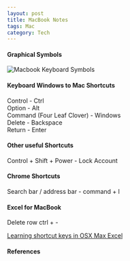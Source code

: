 ```yaml
---
layout: post
title: MacBook Notes
tags: Mac
category: Tech
---
```


#### Graphical Symbols

<img class="img-responsive" alt="Macbook Keyboard Symbols" src="{{ site.url }}/assets/images/mac-keyboard-symbols.jpg">

#### Keyboard Windows to Mac Shortcuts ####

Control - Ctrl  
Option - Alt  
Command (Four Leaf Clover) - Windows  
Delete - Backspace  
Return - Enter  

#### Other useful Shortcuts 

Control + Shift + Power - Lock Account

#### Chrome Shortcuts

Search bar / address bar - command + l

#### Excel for MacBook

Delete row ctrl + -


[Learning shortcut keys in OSX Max Excel](http://jeromyanglim.tumblr.com/post/35046966513/learning-shortcut-keys-in-osx-mac-excel)

#### References ####

